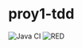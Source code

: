 # proy1-tdd
![Java CI](https://github.com/PameGutierrez/proy1-tdd/actions/workflows/ci.yml/badge.svg)
![RED](https://github.com/user-attachments/assets/b7af6475-9fc8-4e1f-96ef-ec0c41e7efea)
